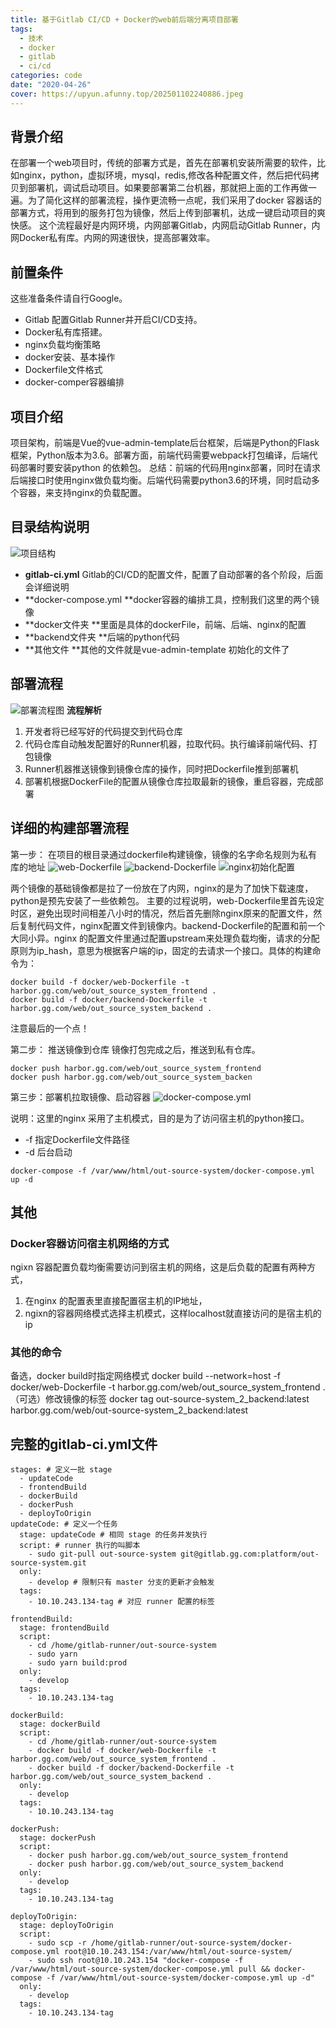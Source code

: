 ```yaml
---
title: 基于Gitlab CI/CD + Docker的web前后端分离项目部署
tags:
  - 技术
  - docker
  - gitlab
  - ci/cd
categories: code
date: "2020-04-26"
cover: https://upyun.afunny.top/202501102240886.jpeg
---
```


## 背景介绍
在部署一个web项目时，传统的部署方式是，首先在部署机安装所需要的软件，比如nginx，python，虚拟环境，mysql，redis,修改各种配置文件，然后把代码拷贝到部署机，调试启动项目。如果要部署第二台机器，那就把上面的工作再做一遍。为了简化这样的部署流程，操作更流畅一点呢，我们采用了docker 容器话的部署方式，将用到的服务打包为镜像，然后上传到部署机，达成一键启动项目的爽快感。
这个流程最好是内网环境，内网部署Gitlab，内网启动Gitlab Runner，内网Docker私有库。内网的网速很快，提高部署效率。

## 前置条件
这些准备条件请自行Google。

- Gitlab 配置Gitlab Runner并开启CI/CD支持。
- Docker私有库搭建。
- nginx负载均衡策略
- docker安装、基本操作
- Dockerfile文件格式
- docker-comper容器编排


## 项目介绍
项目架构，前端是Vue的vue-admin-template后台框架，后端是Python的Flask框架，Python版本为3.6。部署方面，前端代码需要webpack打包编译，后端代码部署时要安装python 的依赖包。
总结：前端的代码用nginx部署，同时在请求后端接口时使用nginx做负载均衡。后端代码需要python3.6的环境，同时启动多个容器，来支持nginx的负载配置。


## 目录结构说明
![项目结构](https://upyun.afunny.top/202501102350947.png)
- **gitlab-ci.yml** Gitlab的CI/CD的配置文件，配置了自动部署的各个阶段，后面会详细说明
- **docker-compose.yml **docker容器的编排工具，控制我们这里的两个镜像
- **docker文件夹 **里面是具体的dockerFile，前端、后端、nginx的配置
- **backend文件夹 **后端的python代码
- **其他文件 **其他的文件就是vue-admin-template 初始化的文件了



## 部署流程
![部署流程图](https://upyun.afunny.top/202501102350853.png)
**流程解析**

1. 开发者将已经写好的代码提交到代码仓库
1. 代码仓库自动触发配置好的Runner机器，拉取代码。执行编译前端代码、打包镜像
1. Runner机器推送镜像到镜像仓库的操作，同时把Dockerfile推到部署机
1. 部署机根据DockerFile的配置从镜像仓库拉取最新的镜像，重启容器，完成部署


## 详细的构建部署流程

第一步： 在项目的根目录通过dockerfile构建镜像，镜像的名字命名规则为私有库的地址
![web-Dockerfile](https://upyun.afunny.top/202501102350696.png)
![backend-Dockerfile](https://upyun.afunny.top/202501102350793.png)
![nginx初始化配置](https://upyun.afunny.top/202501102350688.png)

两个镜像的基础镜像都是拉了一份放在了内网，nginx的是为了加快下载速度，python是预先安装了一些依赖包。
主要的过程说明，web-Dockerfile里首先设定时区，避免出现时间相差八小时的情况，然后首先删除nginx原来的配置文件，然后复制代码文件，nginx配置文件到镜像内。backend-Dockerfile的配置和前一个大同小异。nginx 的配置文件里通过配置upstream来处理负载均衡，请求的分配原则为ip_hash，意思为根据客户端的ip，固定的去请求一个接口。具体的构建命令为：
```
docker build -f docker/web-Dockerfile -t harbor.gg.com/web/out_source_system_frontend .
docker build -f docker/backend-Dockerfile -t harbor.gg.com/web/out_source_system_backend .
```
注意最后的一个点！


第二步： 推送镜像到仓库
镜像打包完成之后，推送到私有仓库。
```
docker push harbor.gg.com/web/out_source_system_frontend
docker push harbor.gg.com/web/out_source_system_backen
```

第三步：部署机拉取镜像、启动容器
![docker-compose.yml](https://upyun.afunny.top/202501102350203.png)

说明：这里的nginx 采用了主机模式，目的是为了访问宿主机的python接口。

- -f 指定Dockerfile文件路径
- -d 后台启动
```
docker-compose -f /var/www/html/out-source-system/docker-compose.yml up -d
```

## 其他
### Docker容器访问宿主机网络的方式
ngixn 容器配置负载均衡需要访问到宿主机的网络，这是后负载的配置有两种方式，

1. 在nginx 的配置表里直接配置宿主机的IP地址，
1. ngixn的容器网络模式选择主机模式，这样localhost就直接访问的是宿主机的ip



### 其他的命令
备选，docker build时指定网络模式
docker build --network=host -f docker/web-Dockerfile -t harbor.gg.com/web/out_source_system_frontend .
（可选）修改镜像的标签
docker tag out-source-system_2_backend:latest harbor.gg.com/web/out-source-system_2_backend:latest

## 完整的gitlab-ci.yml文件
```
stages: # 定义一批 stage
  - updateCode
  - frontendBuild
  - dockerBuild
  - dockerPush
  - deployToOrigin
updateCode: # 定义一个任务
  stage: updateCode # 相同 stage 的任务并发执行
  script: # runner 执行的叫脚本
    - sudo git-pull out-source-system git@gitlab.gg.com:platform/out-source-system.git
  only:
    - develop # 限制只有 master 分支的更新才会触发
  tags:
    - 10.10.243.134-tag # 对应 runner 配置的标签

frontendBuild:
  stage: frontendBuild
  script:
    - cd /home/gitlab-runner/out-source-system
    - sudo yarn
    - sudo yarn build:prod
  only:
    - develop
  tags: 
    - 10.10.243.134-tag

dockerBuild:
  stage: dockerBuild
  script:
    - cd /home/gitlab-runner/out-source-system
    - docker build -f docker/web-Dockerfile -t harbor.gg.com/web/out_source_system_frontend .
    - docker build -f docker/backend-Dockerfile -t harbor.gg.com/web/out_source_system_backend .
  only:
    - develop
  tags: 
    - 10.10.243.134-tag

dockerPush:
  stage: dockerPush
  script:
    - docker push harbor.gg.com/web/out_source_system_frontend
    - docker push harbor.gg.com/web/out_source_system_backend
  only:
    - develop
  tags: 
    - 10.10.243.134-tag

deployToOrigin:
  stage: deployToOrigin
  script:
    - sudo scp -r /home/gitlab-runner/out-source-system/docker-compose.yml root@10.10.243.154:/var/www/html/out-source-system/
    - sudo ssh root@10.10.243.154 "docker-compose -f /var/www/html/out-source-system/docker-compose.yml pull && docker-compose -f /var/www/html/out-source-system/docker-compose.yml up -d"
  only:
    - develop
  tags: 
    - 10.10.243.134-tag

```